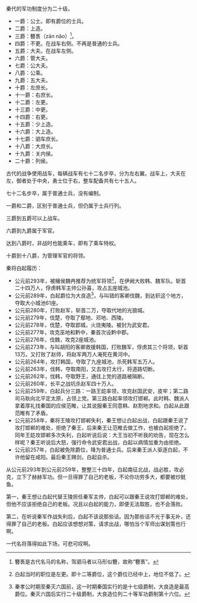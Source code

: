 秦代的军功制度分为二十级。

- 一爵：公士。即有爵位的士兵。
- 二爵：上造。
- 三爵：簪褭（zān nǎo）[^1]。
- 四爵：不更。在战车右侧。不再是普通的士兵。
- 五爵：大夫。在战车左侧。
- 六爵：管大夫。
- 七爵：公大夫。
- 八爵：公乘。
- 九爵：五大夫。
- 十爵：左庶长。
- 十一爵：右庶长。
- 十二爵：左更。
- 十三爵：中更。
- 十四爵：右更。
- 十五爵：少上造。
- 十六爵：大上造。
- 十七爵：驷车庶长。
- 十八爵：大庶长。
- 十九爵：关内侯。
- 二十爵：列侯。

古代的战争使用战车，每辆战车有七十二名步卒，分为左右翼。战车上，大夫在左，御者处于中央，勇士位于右，整车配备共有七十五人。

七十二名步卒，属于普通士兵，没有编制。

一爵和二爵，区别于普通士兵，但仍属于士兵行列。

三爵到五爵可以上战车。

六爵到九爵属于军官。

达到八爵时，非战时也能乘车，即有了乘车特权。

十爵到十八爵，为管理军官的将领。

秦将白起履历：

- 公元前293年，被穰侯魏冉推荐为统军将领[^2]，在伊阙大败韩、魏军队。斩首二十四万人，俘虏韩军主帅公孙喜，攻占五座城池。
- 公元前289年，白起爵位为大良造[^3]，与叫错的客卿伐魏，到达轵这个地方，夺取大小城池61座。
- 公元前280年，打败赵军，斩首二万，夺取代地的光狼城。
- 公元前279年，伐楚，夺取了鄢地、邓地、西陵。
- 公元前278年，伐楚，夺取郢城，火烧夷陵。被封为武安君。
- 公元前277年，攻克巫地和黔中，秦首次设黔中郡。
- 公元前276年，伐魏，攻克2座城池。
- 公元前273年，与叫胡阳的客卿救援韩国，打败魏军，俘虏其三个将领，斩首13万。又打败了赵师，将赵军两万人淹死在黄河中。
- 公元前264年，攻打韩国，夺取了九座城池，杀死韩军五万人。
- 公元前263年，伐韩，夺取南阳，又去攻打太行，将道路切断。
- 公元前262年，伐韩，夺取野王，通往上党的道路被隔断。
- 公元前260年，长平之战坑杀赵军四十万人。
- 公元前259年，白起兵分三路：一路王龁率领，攻克赵国武安，皮牢；第二路司马耿向北平定太原，占领上党。第三路白起率领攻打邯郸。此时韩、魏派人拿着厚礼找秦国的应侯范睢，让其说服秦王同意韩、赵割地求和。白起从此跟范睢有了矛盾。
- 公元前258年，秦将王陵攻打邯郸失利，秦王想让白起出战，白起跟秦王说了攻打邯郸的难处，拒绝了秦王，后来秦王让范睢去做工作，也被白起拒绝了。同年王龁攻邯郸多次失利，白起听说后说：大王当初不听我的劝告，现在怎么样呢？秦王听说后大怒，强行命令武安君出战，白起以病情加重为由拒绝。
- 公元前257年，白起被免除爵位，降为普通士兵。后来秦王派人驱逐白起，不许他留在咸阳。最后秦王赐剑，白起自杀。

从公元前293年到公元前259年，整整三十四年，白起南征北战，战必胜，攻必克，立下了赫赫军功。但一旦得罪了自己的老板，不论你功劳多大，都要被炒鱿鱼。

第一，秦王想让白起代替王陵担任秦军主帅，白起可以跟秦王说攻打邯郸的难处，但他不应该拒绝自己的老板。况且以白起的能力，即便无法取胜，也不会落败。

第二，在听说秦军作战失利后，白起不该说那些话。因为那些话不光于事无补，还得罪了自己的老板。白起应该想想对策，请求出战，哪怕当个军师出谋划策也行啊。

一代名将落得如此下场，可悲可叹啊。

[^1]:簪褭是古代名马的名称，驾驷马者以马形似簪，故称“簪褭”。
[^2]:白起当时的职位是左更。即十二等爵位，这个爵位已经中上，地位不低了。
[^3]:秦孝公时期至秦灭六国前，这一时期秦国实行的是十七级爵制，大良造是最高爵位。秦灭六国后实行二十级爵制，大良造位列二十等军功爵制第十六位。











